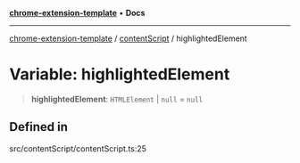 [**chrome-extension-template**](../../README.md) • **Docs**

***

[chrome-extension-template](../../modules.md) / [contentScript](../README.md) / highlightedElement

# Variable: highlightedElement

> **highlightedElement**: `HTMLElement` \| `null` = `null`

## Defined in

src/contentScript/contentScript.ts:25
